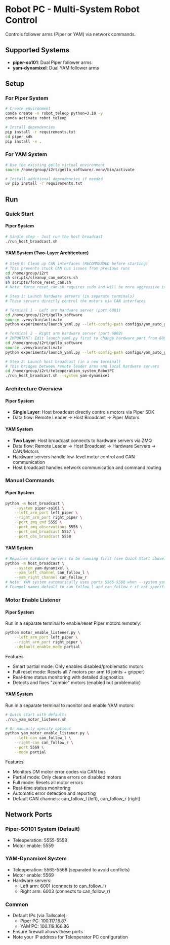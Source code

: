 # Robot PC - Multi-System Robot Control

Controls follower arms (Piper or YAM) via network commands.

## Supported Systems

- **piper-so101**: Dual Piper follower arms
- **yam-dynamixel**: Dual YAM follower arms

## Setup

### For Piper System
```bash
# Create environment
conda create -n robot_teleop python=3.10 -y
conda activate robot_teleop

# Install dependencies
pip install -r requirements.txt
cd piper_sdk
pip install -e .
```

### For YAM System
```bash
# Use the existing gello virtual environment
source /home/group/i2rt/gello_software/.venv/bin/activate

# Install additional dependencies if needed
uv pip install -r requirements.txt
```

## Run

### Quick Start

#### Piper System
```bash
# Single step - Just run the host broadcast
./run_host_broadcast.sh
```

#### YAM System (Two-Layer Architecture)
```bash
# Step 0: Clean up CAN interfaces (RECOMMENDED before starting)
# This prevents stuck CAN bus issues from previous runs
cd /home/group/i2rt
sh scripts/cleanup_can_motors.sh
sh scripts/force_reset_can.sh
# Note: force_reset_can.sh requires sudo and will be more aggressive in resetting

# Step 1: Launch hardware servers (in separate terminals)
# These servers directly control the motors via CAN interfaces

# Terminal 1 - Left arm hardware server (port 6001)
cd /home/group/i2rt/gello_software
source .venv/bin/activate
python experiments/launch_yaml.py --left-config-path configs/yam_auto_generated_left.yaml

# Terminal 2 - Right arm hardware server (port 6003)
# IMPORTANT: Edit launch_yaml.py first to change hardware_port from 6001 to 6003
cd /home/group/i2rt/gello_software
source .venv/bin/activate
python experiments/launch_yaml.py --left-config-path configs/yam_auto_generated_right.yaml

# Step 2: Launch host broadcast (in a new terminal)
# This bridges between remote leader arms and local hardware servers
cd /home/group/i2rt/teleoperation_system_RobotPC
./run_host_broadcast.sh --system yam-dynamixel
```

### Architecture Overview

#### Piper System
- **Single Layer**: Host broadcast directly controls motors via Piper SDK
- Data flow: Remote Leader → Host Broadcast → Piper Motors

#### YAM System  
- **Two Layer**: Host broadcast connects to hardware servers via ZMQ
- Data flow: Remote Leader → Host Broadcast → Hardware Servers → CAN/Motors
- Hardware servers handle low-level motor control and CAN communication
- Host broadcast handles network communication and command routing

### Manual Commands

#### Piper System
```bash
python -m host_broadcast \
    --system piper-so101 \
    --left_arm_port left_piper \
    --right_arm_port right_piper \
    --port_zmq_cmd 5555 \
    --port_zmq_observations 5556 \
    --port_cmd_broadcast 5557 \
    --port_obs_broadcast 5558
```

#### YAM System
```bash
# Requires hardware servers to be running first (see Quick Start above)
python -m host_broadcast \
    --system yam-dynamixel \
    --yam_left_channel can_follow_l \
    --yam_right_channel can_follow_r
# Note: YAM system automatically uses ports 5565-5568 when --system yam-dynamixel is specified
# Channel names default to can_follow_l and can_follow_r if not specified
```

### Motor Enable Listener

#### Piper System
Run in a separate terminal to enable/reset Piper motors remotely:

```bash
python motor_enable_listener.py \
    --left_arm_port left_piper \
    --right_arm_port right_piper \
    --default_enable_mode partial
```

Features:
- Smart partial mode: Only enables disabled/problematic motors
- Full reset mode: Resets all 7 motors per arm (6 joints + gripper)
- Real-time status monitoring with detailed diagnostics
- Detects and fixes "zombie" motors (enabled but problematic)

#### YAM System
Run in a separate terminal to monitor and enable YAM motors:

```bash
# Quick start with defaults
./run_yam_motor_listener.sh

# Or manually specify options
python yam_motor_enable_listener.py \
    --left-can can_follow_l \
    --right-can can_follow_r \
    --port 5569 \
    --mode partial
```

Features:
- Monitors DM motor error codes via CAN bus
- Partial mode: Only cleans errors on disabled motors
- Full mode: Resets all motor errors
- Real-time status monitoring
- Automatic error detection and reporting
- Default CAN channels: can_follow_l (left), can_follow_r (right)

## Network Ports

### Piper-SO101 System (Default)
- Teleoperation: 5555-5558
- Motor enable: 5559

### YAM-Dynamixel System
- Teleoperation: 5565-5568 (separated to avoid conflicts)
- Motor enable: 5569
- Hardware servers: 
  - Left arm: 6001 (connects to can_follow_l)
  - Right arm: 6003 (connects to can_follow_r)

### Common
- Default IPs (via Tailscale):
  - Piper PC: 100.117.16.87
  - YAM PC: 100.119.166.86
- Ensure firewall allows these ports
- Note your IP address for Teleoperator PC configuration